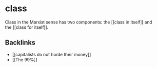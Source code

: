 # class

Class in the Marxist sense has two components: the [[class in itself]] and the [[class for itself]].


## Backlinks

-   [[capitalists do not horde their money]]
-   [[The 99%]]
